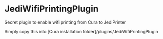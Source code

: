 # JediWifiPrintingPlugin
Secret plugin to enable wifi printing from Cura to JediPrinter


Simply copy this into [Cura installation folder]/plugins/JediWifiPrintingPlugin
